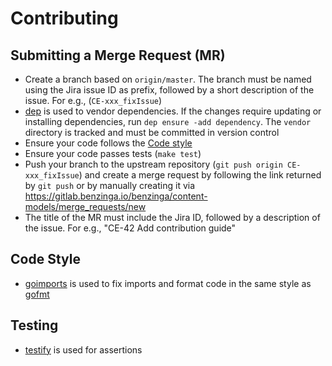 # Contributing

## Submitting a Merge Request (MR)
- Create a branch based on `origin/master`. The branch must be named using the Jira issue ID as prefix, followed by a short description of the issue. For e.g., (`CE-xxx_fixIssue`)
- [dep](https://github.com/golang/dep) is used to vendor dependencies. If the changes require updating or installing dependencies, run `dep ensure -add dependency`. The `vendor` directory is
tracked and must be committed in version control
- Ensure your code follows the [Code style](#code-style)
- Ensure your code passes tests (`make test`)
- Push your branch to the upstream repository (`git push origin CE-xxx_fixIssue`) and create a merge request by following the link returned by `git push` or
by manually creating it via https://gitlab.benzinga.io/benzinga/content-models/merge_requests/new
- The title of the MR must include the Jira ID, followed by a description of the issue. For e.g., "CE-42 Add contribution guide"

## Code Style
- [goimports](https://godoc.org/golang.org/x/tools/cmd/goimports) is used to fix imports and format code in the same style as [gofmt](https://golang.org/cmd/gofmt/)

## Testing
- [testify](https://github.com/stretchr/testify/) is used for assertions
